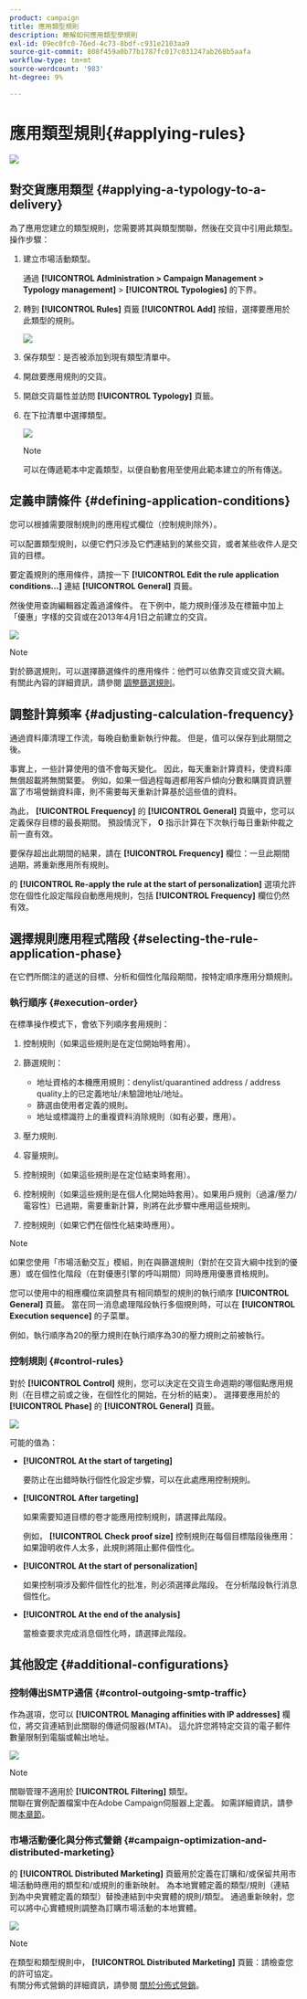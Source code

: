 ```yaml
---
product: campaign
title: 應用類型規則
description: 瞭解如何應用類型學規則
exl-id: 09ec0fc0-76ed-4c73-8bdf-c931e2103aa9
source-git-commit: 808f459a0b77b1787fc017c031247ab268b5aafa
workflow-type: tm+mt
source-wordcount: '983'
ht-degree: 9%

---
```


# 應用類型規則{#applying-rules}

![](../../assets/common.svg)

## 對交貨應用類型 {#applying-a-typology-to-a-delivery}

為了應用您建立的類型規則，您需要將其與類型關聯，然後在交貨中引用此類型。 操作步驟：

1. 建立市場活動類型。

   通過 **[!UICONTROL Administration > Campaign Management > Typology management]** > **[!UICONTROL Typologies]** 的下界。

1. 轉到 **[!UICONTROL Rules]** 頁籤 **[!UICONTROL Add]** 按鈕，選擇要應用於此類型的規則。

   ![](assets/campaign_opt_pressure_sample_1_6.png)

1. 保存類型：是否被添加到現有類型清單中。
1. 開啟要應用規則的交貨。
1. 開啟交貨屬性並訪問 **[!UICONTROL Typology]** 頁籤。
1. 在下拉清單中選擇類型。

   ![](assets/campaign_opt_pressure_sample_1_7.png)

   >[!NOTE]
   >
   >可以在傳遞範本中定義類型，以便自動套用至使用此範本建立的所有傳送。

## 定義申請條件 {#defining-application-conditions}

您可以根據需要限制規則的應用程式欄位（控制規則除外）。

可以配置類型規則，以便它們只涉及它們連結到的某些交貨，或者某些收件人是交貨的目標。

要定義規則的應用條件，請按一下 **[!UICONTROL Edit the rule application conditions...]** 連結 **[!UICONTROL General]** 頁籤。

然後使用查詢編輯器定義過濾條件。 在下例中，能力規則僅涉及在標籤中加上「優惠」字樣的交貨或在2013年4月1日之前建立的交貨。

![](assets/campaign_opt_create_capacity_criterion.png)

>[!NOTE]
>
>對於篩選規則，可以選擇篩選條件的應用條件：他們可以依靠交貨或交貨大綱。 有關此內容的詳細資訊，請參閱 [調整篩選規則](filtering-rules.md#conditioning-a-filtering-rule)。

## 調整計算頻率 {#adjusting-calculation-frequency}

通過資料庫清理工作流，每晚自動重新執行仲裁。 但是，值可以保存到此期間之後。

事實上，一些計算使用的值不會每天變化。 因此，每天重新計算資料，使資料庫無償超載將無關緊要。 例如，如果一個過程每週都用客戶傾向分數和購買資訊豐富了市場營銷資料庫，則不需要每天重新計算基於這些值的資料。

為此， **[!UICONTROL Frequency]** 的 **[!UICONTROL General]** 頁籤中，您可以定義保存目標的最長期間。 預設情況下， **0** 指示計算在下次執行每日重新仲裁之前一直有效。

要保存超出此期間的結果，請在 **[!UICONTROL Frequency]** 欄位：一旦此期間過期，將重新應用所有規則。

的 **[!UICONTROL Re-apply the rule at the start of personalization]** 選項允許您在個性化設定階段自動應用規則，包括 **[!UICONTROL Frequency]** 欄位仍然有效。

## 選擇規則應用程式階段 {#selecting-the-rule-application-phase}

在它們所關注的遞送的目標、分析和個性化階段期間，按特定順序應用分類規則。

### 執行順序 {#execution-order}

在標準操作模式下，會依下列順序套用規則：

1. 控制規則（如果這些規則是在定位開始時套用）。
1. 篩選規則：

   * 地址資格的本機應用規則：denylist/quarantined address / address quality上的已定義地址/未驗證地址/地址。
   * 篩選由使用者定義的規則。
   * 地址或標識符上的重複資料消除規則（如有必要，應用）。

1. 壓力規則.
1. 容量規則。
1. 控制規則（如果這些規則是在定位結束時套用）。
1. 控制規則（如果這些規則是在個人化開始時套用）。如果用戶規則（過濾/壓力/電容性）已過期，需要重新計算，則將在此步驟中應用這些規則。
1. 控制規則（如果它們在個性化結束時應用）。

>[!NOTE]
>
>如果您使用「市場活動交互」模組，則在與篩選規則（對於在交貨大綱中找到的優惠）或在個性化階段（在對優惠引擎的呼叫期間）同時應用優惠資格規則。

您可以使用中的相應欄位來調整具有相同類型的規則的執行順序 **[!UICONTROL General]** 頁籤。 當在同一消息處理階段執行多個規則時，可以在 **[!UICONTROL Execution sequence]** 的子菜單。

例如，執行順序為20的壓力規則在執行順序為30的壓力規則之前被執行。

### 控制規則 {#control-rules}

對於 **[!UICONTROL Control]** 規則，您可以決定在交貨生命週期的哪個點應用規則（在目標之前或之後，在個性化的開始，在分析的結束）。 選擇要應用於的 **[!UICONTROL Phase]** 的 **[!UICONTROL General]** 頁籤。

![](assets/campaign_opt_define_control_phase.png)

可能的值為：

* **[!UICONTROL At the start of targeting]**

   要防止在出錯時執行個性化設定步驟，可以在此處應用控制規則。

* **[!UICONTROL After targeting]**

   如果需要知道目標的卷才能應用控制規則，請選擇此階段。

   例如， **[!UICONTROL Check proof size]** 控制規則在每個目標階段後應用：如果證明收件人太多，此規則將阻止郵件個性化。

* **[!UICONTROL At the start of personalization]**

   如果控制項涉及郵件個性化的批准，則必須選擇此階段。 在分析階段執行消息個性化。

* **[!UICONTROL At the end of the analysis]**

   當檢查要求完成消息個性化時，請選擇此階段。

## 其他設定 {#additional-configurations}

### 控制傳出SMTP通信 {#control-outgoing-smtp-traffic}

作為選項，您可以 **[!UICONTROL Managing affinities with IP addresses]** 欄位，將交貨連結到此關聯的傳遞伺服器(MTA)。 這允許您將特定交貨的電子郵件數量限制到電腦或輸出地址。

![](assets/campaign_opt_select_ip_affinity.png)

>[!NOTE]
>
>關聯管理不適用於 **[!UICONTROL Filtering]** 類型。\
>關聯在實例配置檔案中在Adobe Campaign伺服器上定義。 如需詳細資訊，請參閱[本章節](../../installation/using/about-initial-configuration.md)。

### 市場活動優化與分佈式營銷 {#campaign-optimization-and-distributed-marketing}

的 **[!UICONTROL Distributed Marketing]** 頁籤用於定義在訂購和/或保留共用市場活動時應用的類型和/或規則的重新映射。 為本地實體定義的類型/規則（連結到為中央實體定義的類型）替換連結到中央實體的規則/類型。 通過重新映射，您可以將中心實體規則調整為訂購市場活動的本地實體。

![](assets/simu_campaign_opti_distrib_mkg.png)

>[!NOTE]
>
>在類型和類型規則中， **[!UICONTROL Distributed Marketing]** 頁籤：請檢查您的許可協定。\
>有關分佈式營銷的詳細資訊，請參閱 [關於分佈式營銷](../../distributed/using/about-distributed-marketing.md)。
